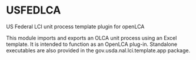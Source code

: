 USFEDLCA
========

US Federal LCI unit process template plugin for openLCA

This module imports and exports an OLCA unit process using an Excel template.  It is intended to function as an OpenLCA plug-in.  Standalone executables are also provided in the gov.usda.nal.lci.template.app package.
